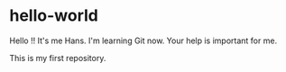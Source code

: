 # hello-world

Hello !!
It's me Hans.
I'm learning Git now.
Your help is important for me.

This is my first repository.
